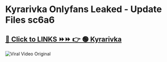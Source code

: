 
 # Kyrarivka Onlyfans Leaked - Update Files sc6a6

## <h2><a href="https://clipsfans.com/Kyrarivka&ref=git">🔗 Click to LINKS ⏩⏩ 👉 🟢 Kyrarivka </a></h2>

<a href="https://clipsfans.com/Kyrarivka&ref=git" rel="nofollow" data-target="animated-image.originalLink"><img src="https://i.ibb.co.com/xMMVF88/686577567.gif" alt="Viral Video Original" style="max-width: 100%; display: inline-block;" data-target="animated-image.originalImage"></a>

